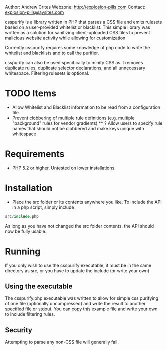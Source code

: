 Author: Andrew Crites
Webzone: http://explosion-pills.com
Contact: explosion-pills@aysites.com

csspurify is a library written in PHP that parses a CSS file and emits rulesets based on a user-provided
whitelist or blacklist.  This simple library was written as a solution for sanitizing client-uploaded CSS
files to prevent malicious website activity while allowing for customization.

Currently csspurify requires some knowledge of php code to write the whitelist and blacklists and to call the
purifier.

csspurify can also be used specifically to minify CSS as it removes duplicate rules, duplicate selector
declarations, and all unnecessary whitespace.  Filtering rulesets is optional.

# TODO Items
* Allow Whitelist and Blacklist information to be read from a configuration file
* Prevent clobbering of multiple rule definitions (e.g. multiple "background" rules for vendor gradients)
** ? Allow users to specify rule names that should not be clobbered and make keys unique with whitespace

# Requirements
* PHP 5.2 or higher.  Untested on lower installations.

# Installation
* Place the src folder or its contents anywhere you like.  To include the API in a php script, simply include

```php
src/include.php
```

As long as you have not changed the src folder contents, the API should now be fully usable.

# Running

If you only wish to use the csspurify executable, it must be in the same directory as src, or you have to update
the include (or write your own).

## Using the executable
The csspurify.php executable was written to allow for simple css purifying of one file (optionally uncompressed)
and write the result to another specified file or stdout.  You can copy this example file and write your own to
include filtering rules.

## Security
Attempting to parse any non-CSS file will generally fail.
